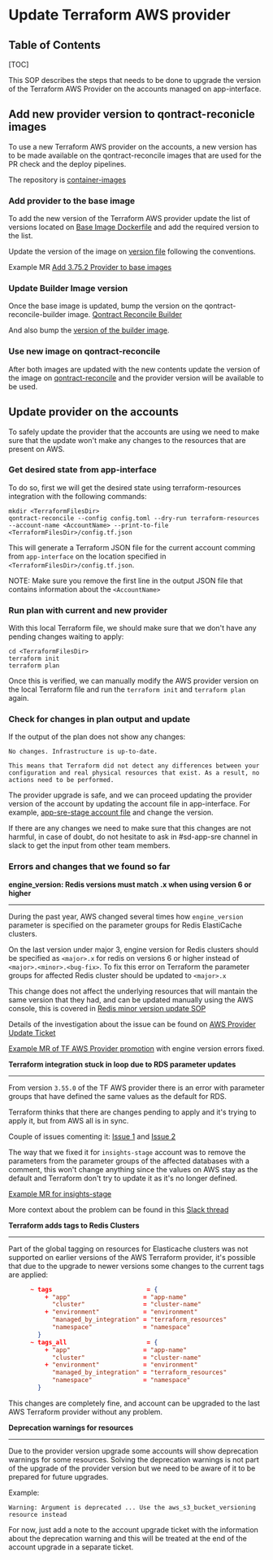 # Update Terraform AWS provider

## Table of Contents

[TOC]

This SOP describes the steps that needs to be done to upgrade the version of the Terraform AWS Provider on the accounts managed on app-interface.

## Add new provider version to qontract-reconicle images

To use a new Terraform AWS provider on the accounts, a new version has to be made available on the qontract-reconcile images that are used for the PR check and the deploy pipelines.

The repository is [container-images](https://github.com/app-sre/container-images)

### Add provider to the base image

To add the new version of the Terraform AWS provider update the list of versions located on [Base Image Dockerfile](https://github.com/app-sre/container-images/blob/master/qontract-reconcile-base/Dockerfile#L8) and add the required version to the list.

Update the version of the image on [version file](https://github.com/app-sre/container-images/blob/master/qontract-reconcile-base/VERSION#L1) following the conventions.

Example MR [Add 3.75.2 Provider to base images](https://github.com/app-sre/container-images/pull/43)

### Update Builder Image version

Once the base image is updated, bump the version on the qontract-reconcile-builder image. [Qontract Reconcile Builder](https://github.com/app-sre/container-images/blob/master/qontract-reconcile-builder/Dockerfile#L1)

And also bump the [version of the builder image](https://github.com/app-sre/container-images/blob/master/qontract-reconcile-builder/VERSION).

### Use new image on qontract-reconcile

After both images are updated with the new contents update the version of the image on [qontract-reconcile](https://github.com/app-sre/qontract-reconcile/blob/master/dockerfiles/Dockerfile) and the provider version will be available to be used.

## Update provider on the accounts

To safely update the provider that the accounts are using we need to make sure that the update won't make any changes to the resources that are present on AWS.

### Get desired state from app-interface

To do so, first we will get the desired state using terraform-resources integration with the following commands:

```
mkdir <TerraformFilesDir>
qontract-reconcile --config config.toml --dry-run terraform-resources --account-name <AccountName> --print-to-file <TerraformFilesDir>/config.tf.json
```

This will generate a Terraform JSON file for the current account comming from `app-interface` on the location specified in `<TerraformFilesDir>/config.tf.json`.

NOTE: Make sure you remove the first line in the output JSON file that contains information about the `<AccountName>`

### Run plan with current and new provider

With this local Terraform file, we should make sure that we don't have any pending changes waiting to apply:

```
cd <TerraformFilesDir>
terraform init
terraform plan
```

Once this is verified, we can manually modify the AWS provider version on the local Terraform file and run the `terraform init` and `terraform plan` again.

### Check for changes in plan output and update

If the output of the plan does not show any changes:

```
No changes. Infrastructure is up-to-date.

This means that Terraform did not detect any differences between your configuration and real physical resources that exist. As a result, no actions need to be performed.
```

The provider upgrade is safe, and we can proceed updating the provider version of the account by updating the account file in app-interface. For example, [app-sre-stage account file](https://gitlab.cee.redhat.com/service/app-interface/-/blob/master/data/aws/app-sre-stage/account.yml#L15) and change the version.

If there are any changes we need to make sure that this changes are not harmful, in case of doubt, do not hesitate to ask in #sd-app-sre channel in slack to get the input from other team members.

### Errors and changes that we found so far

**engine_version: Redis versions must match <major>.x when using version 6 or higher**

****

During the past year, AWS changed several times how `engine_version` parameter is specified on the parameter groups for Redis ElastiCache clusters.

On the last version under major 3, engine version for Redis clusters should be specified as `<major>.x` for redis on versions 6 or higher instead of `<major>.<minor>.<bug-fix>`. To fix this error on Terraform the parameter groups for affected Redis cluster should be updated to `<major>.x`

This change does not affect the underlying resources that will mantain the same version that they had, and can be updated manually using the AWS console, this is covered in [Redis minor version update SOP](https://gitlab.cee.redhat.com/service/app-interface/blob/master/docs/app-sre/sop/upgrade-redis-minor-version.md)

Details of the investigation about the issue can be found on [AWS Provider Update Ticket](https://issues.redhat.com/browse/APPSRE-3598?focusedCommentId=20241853&page=com.atlassian.jira.plugin.system.issuetabpanels%3Acomment-tabpanel#comment-20241853)

[Example MR of TF AWS Provider promotion](https://gitlab.cee.redhat.com/service/app-interface/-/merge_requests/40981) with engine version errors fixed.

**Terraform integration stuck in loop due to RDS parameter updates**

****

From version `3.55.0` of the TF AWS provider there is an error with parameter groups that have defined the same values as the default for RDS.

Terraform thinks that there are changes pending to apply and it's trying to apply it, but from AWS all is in sync.

Couple of issues comenting it: [Issue 1](https://github.com/hashicorp/terraform-provider-aws/issues/18035) and [Issue 2](https://github.com/hashicorp/terraform-provider-aws/issues/593#issuecomment-330948535)

The way that we fixed it for `insights-stage` account was to remove the parameters from the parameter groups of the affected databases with a comment, this won't change anything since the values on AWS stay as the default and Terraform don't try to update it as it's no longer defined.

[Example MR for insights-stage](https://gitlab.cee.redhat.com/service/app-interface/-/merge_requests/40620)

More context about the problem can be found in this [Slack thread](https://coreos.slack.com/archives/GGC2A0MS8/p1654201187564619?thread_ts=1654083991.496599&cid=GGC2A0MS8)

**Terraform adds tags to Redis Clusters**

****

Part of the global tagging on resources for Elasticache clusters was not supported on earlier versions of the AWS Terraform provider, it's possible that due to the upgrade to newer versions some changes to the current tags are applied:

```json
      ~ tags                          = {
          + "app"                    = "app-name"
            "cluster"                = "cluster-name"
          + "environment"            = "environment"
            "managed_by_integration" = "terraform_resources"
            "namespace"              = "namespace"
        }
      ~ tags_all                      = {
          + "app"                    = "app-name"
            "cluster"                = "cluster-name"
          + "environment"            = "environment"
            "managed_by_integration" = "terraform_resources"
            "namespace"              = "namespace"
        }
```

This changes are completely fine, and account can be upgraded to the last AWS Terraform provider without any problem.

**Deprecation warnings for resources**

****

Due to the provider version upgrade some accounts will show deprecation warnings for some resources. Solving the deprecation warnings is not part of the upgrade of the provider version but we need to be aware of it to be prepared for future upgrades.

Example:

```
Warning: Argument is deprecated ... Use the aws_s3_bucket_versioning resource instead
```

For now, just add a note to the account upgrade ticket with the information about the deprecation warning and this will be treated at the end of the account upgrade in a separate ticket.
